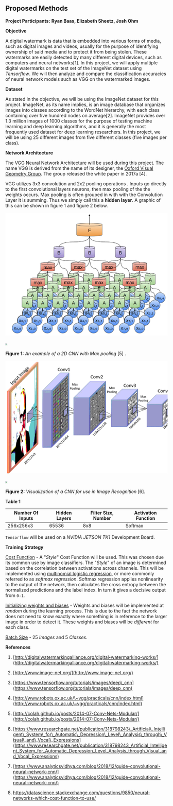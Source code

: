 ## Proposed Methods

**Project Participants:** **Ryan Baas, Elizabeth Sheetz, Josh Ohm**



**Objective**

A digital watermark is data that is embedded into various forms of media, such as digital images and videos, usually for the purpose of identifying ownership of said media and to protect it from being stolen. These watermarks are easily detected by many different digital devices, such as computers and neural networks\[1\]. In this project, we will apply multiple digital watermarks on the test set of the ImageNet dataset using *Tensorflow*. We will then analyze and compare the classification accuracies of neural network models such as VGG on the watermarked images.



**Dataset**

As stated in the objective, we will be using the ImageNet dataset for this project. ImageNet, as its name implies, is an image database that organizes images into classes according to the WordNet hierarchy, with each class containing over five hundred nodes on average\[2\]. ImageNet provides over 1.3 million images of 1000 classes for the purpose of testing machine learning and deep learning algorithms, and it is generally the most frequently used dataset for deep learning researchers. In this project, we will be using 25 different images from five different classes (five images per class).



**Network Architecture**

The VGG Neural Network Architecture will be used during this project. The name VGG is derived from the name of its designer, the [Oxford Visual Geometry Group](http://www.robots.ox.ac.uk/~vgg). The group released the white paper in 2017a \[4\].

VGG utilizes 3x3 convolution and 2x2 pooling operations . Inputs go directly to the first convolutional layers neurons, then max pooling of the the weights occurs. Max pooling is often grouped in with with the Convolution Layer it is summing. Thus we simply call this a **hidden layer**. A graphic of this can be shown in figure 1 and figure 2 below.

![image2](assets/image2.png)

<img src="C:\Users\Rybaa\Google Drive\Digital Image Processing\NN Project\Proposal\assets\image2.png" style="zoom:40%" />

**Figure 1:** *An example of a 2D CNN with Max pooling* [5\] . 

![](assets/image1.png)

<img src="C:\Users\Rybaa\Google Drive\Digital Image Processing\NN Project\Proposal\assets\image1.png" style="zoom:40%" />



**Figure 2:** *Visualization of a CNN for use in Image Recognition* \[6\].



**Table 1**

| Number Of Inputs | Hidden Layers | Filter Size, Number | Activation Function |
| ---------------- | ------------- | ------------------- | ------------------- |
| 256x256x3        | 65536         | 8x8                 | Softmax             |

`Tensorflow` will be used on a *NVIDIA JETSON TK1* Development Board.



**Training Strategy**

<u>Cost Function</u> - A "*Style*" Cost Function will be used. This was chosen due its common use by image classifiers. The "*Style*" of an image is determined based on the correlation between activations across channels. This will be implemented using [multinomial logistic regression](https://en.wikipedia.org/wiki/Multinomial_logistic_regression), or more commonly referred to as *softmax regression*. Softmax regression applies nonlinearity to the output of the network, then calculates the cross entropy between the normalized predictions and the label index. In turn it gives a decisive output from `0-1`.

<u>Initializing weights and biases</u> - Weights and biases will be implemented at *random* during the learning process. This is due to the fact the network does not need to know exactly where something is in reference to the larger image in order to detect it. These weights and biases will be *different* for each class.

<u>Batch Size</u> - 25 *Images* and 5 *Classes*.



**References**

1.  [http://digitalwatermarkingalliance.org/digital-watermarking-works/](http://digitalwatermarkingalliance.org/digital-watermarking-works/)

2.  [http://www.image-net.org/](http://www.image-net.org/)

3.  [https://www.tensorflow.org/tutorials/images/deep\_cnn](https://www.tensorflow.org/tutorials/images/deep_cnn)

4.  [http://www.robots.ox.ac.uk/\~vgg/practicals/cnn/index.html](http://www.robots.ox.ac.uk/~vgg/practicals/cnn/index.html)

5.  [http://colah.github.io/posts/2014-07-Conv-Nets-Modular/](http://colah.github.io/posts/2014-07-Conv-Nets-Modular/)

6.  [https://www.researchgate.net/publication/318798243\_Artificial\_Intelligent\_System\_for\_Automatic\_Depression\_Level\_Analysis\_through\_Visual\_and\_Vocal\_Expressions](https://www.researchgate.net/publication/318798243_Artificial_Intelligent_System_for_Automatic_Depression_Level_Analysis_through_Visual_and_Vocal_Expressions)

7.  [https://www.analyticsvidhya.com/blog/2018/12/guide-convolutional-neural-network-cnn/](https://www.analyticsvidhya.com/blog/2018/12/guide-convolutional-neural-network-cnn/)

8.  https://datascience.stackexchange.com/questions/9850/neural-networks-which-cost-function-to-use/

